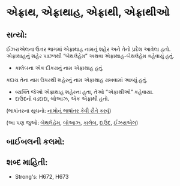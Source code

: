 # એફ્રાથ, એફ્રાથાહ, એફ્રાથી, એફ્રાથીઓ 

## સત્યો: 

ઈઝરાએલના ઉત્તર ભાગમાં એફ્રાથાહ નામનું શહેર અને તેનો પ્રદેશ આવેલા હતો.
એફ્રાથાહનું શહેર પાછળથી “બેથલેહેમ” અથવા એફ્રાથાહ-બેથલેહેમ કહેવાયું હતું.

* કાલેબના એક દીકરાનું નામ એફ્રાથાહ હતું.

કદાચ તેના નામ ઉપરથી શહેરનું નામ એફ્રાથાહ રાખવામાં આવ્યું હતું.

* વ્યક્તિ જેઓ એફ્રાથાહ શહેરના હતા, તેઓ “એફ્રાથીઓ” કહેવાયા.
* દાઉદનો વડદાદા, બોઆઝ, એક એફ્રાથી હતો.

(ભાષાંતરના સૂચનો: [નામોનું ભાષાંતર કેવી રીતે કરવું](rc://gu/ta/man/translate/translate-names))

(આ પણ જુઓ: [બેથલેહેમ](../names/bethlehem.md), [બોઆઝ](../names/boaz.md), [કાલેબ](../names/caleb.md), [દાઉદ](../names/david.md), [ઈઝરાએલ](../kt/israel.md))

## બાઈબલની કલમો: 

## શબ્દ માહિતી: 

* Strong's: H672, H673
